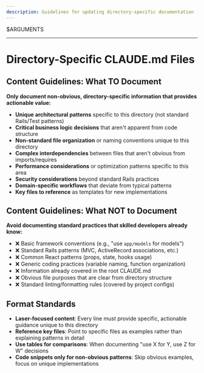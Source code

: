 ```yaml
---
description: Guidelines for updating directory-specific documentation (CLAUDE.md files)
---
```


$ARGUMENTS

---

# Directory-Specific CLAUDE.md Files

## Content Guidelines: What TO Document

**Only document non-obvious, directory-specific information that provides actionable value:**

- **Unique architectural patterns** specific to this directory (not standard Rails/Test patterns)
- **Critical business logic decisions** that aren't apparent from code structure
- **Non-standard file organization** or naming conventions unique to this directory
- **Complex interdependencies** between files that aren't obvious from imports/requires
- **Performance considerations** or optimization patterns specific to this area
- **Security considerations** beyond standard Rails practices
- **Domain-specific workflows** that deviate from typical patterns
- **Key files to reference** as templates for new implementations

## Content Guidelines: What NOT to Document

**Avoid documenting standard practices that skilled developers already know:**

- ❌ Basic framework conventions (e.g., "use `app/models` for models")
- ❌ Standard Rails patterns (MVC, ActiveRecord associations, etc.)
- ❌ Common React patterns (props, state, hooks usage)
- ❌ Generic coding practices (variable naming, function organization)
- ❌ Information already covered in the root CLAUDE.md
- ❌ Obvious file purposes that are clear from directory structure
- ❌ Standard linting/formatting rules (covered by project configs)

## Format Standards

- **Laser-focused content**: Every line must provide specific, actionable guidance unique to this directory
- **Reference key files**: Point to specific files as examples rather than explaining patterns in detail
- **Use tables for comparisons**: When documenting "use X for Y, use Z for W" decisions
- **Code snippets only for non-obvious patterns**: Skip obvious examples, focus on unique implementations
